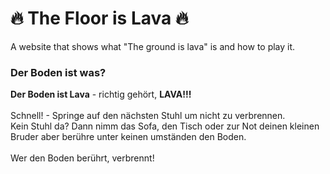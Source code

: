 # 🔥 The Floor is Lava 🔥
A website that shows what "The ground is lava" is and how to play it.

### **Der Boden ist was?**

**Der Boden ist Lava** - richtig gehört, **LAVA!!!**<br>
<br>
Schnell! -  Springe auf den nächsten Stuhl um nicht zu verbrennen.<br>
Kein Stuhl da? Dann nimm das Sofa, den Tisch oder zur Not deinen kleinen Bruder aber berühre unter keinen umständen den Boden.
<br><br>
Wer den Boden berührt, verbrennt!
